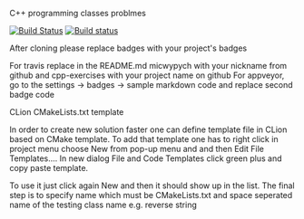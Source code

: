 ﻿C++ programming classes problmes

[![Build Status](https://travis-ci.org/zuzannnaobajtek/jimp2.svg?branch=master)](https://travis-ci.org/zuzannnaobajtek/jimp2)
[![Build status](https://ci.appveyor.com/api/projects/status/39thleljhjmtof0t?svg=true)](https://ci.appveyor.com/project/micwypych/cpp-exercises)



After cloning please replace badges with your project's badges

For travis replace in the README.md micwypych with your nickname from github and cpp-exercises with your project name on github
For appveyor, go to the settings -> badges -> sample markdown code and replace second badge code


CLion CMakeLists.txt template

In order to create new solution faster one can define template file 
in CLion based on CMake template.
To add that template one has to right click in project menu choose
New from pop-up menu and and then Edit File Templates.... In new dialog
File and Code Templates click green plus and copy paste template. 

To use it just click again New and then it should show up in the list. 
The final step is to specify name which must be CMakeLists.txt and space seperated
name of the testing class name e.g. reverse string

